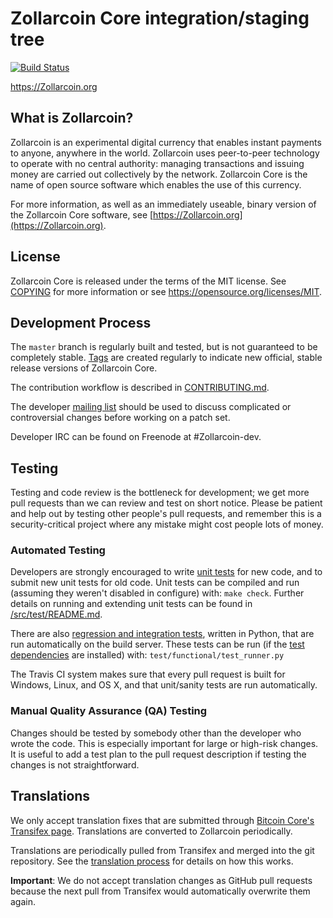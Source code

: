 Zollarcoin Core integration/staging tree
=====================================

[![Build Status](https://travis-ci.org/Zollarcoin-project/Zollarcoin.svg?branch=master)](https://travis-ci.org/Zollarcoin-project/Zollarcoin)

https://Zollarcoin.org

What is Zollarcoin?
----------------

Zollarcoin is an experimental digital currency that enables instant payments to
anyone, anywhere in the world. Zollarcoin uses peer-to-peer technology to operate
with no central authority: managing transactions and issuing money are carried
out collectively by the network. Zollarcoin Core is the name of open source
software which enables the use of this currency.

For more information, as well as an immediately useable, binary version of
the Zollarcoin Core software, see [https://Zollarcoin.org](https://Zollarcoin.org).

License
-------

Zollarcoin Core is released under the terms of the MIT license. See [COPYING](COPYING) for more
information or see https://opensource.org/licenses/MIT.

Development Process
-------------------

The `master` branch is regularly built and tested, but is not guaranteed to be
completely stable. [Tags](https://github.com/Zollarcoin-project/Zollarcoin/tags) are created
regularly to indicate new official, stable release versions of Zollarcoin Core.

The contribution workflow is described in [CONTRIBUTING.md](CONTRIBUTING.md).

The developer [mailing list](https://groups.google.com/forum/#!forum/Zollarcoin-dev)
should be used to discuss complicated or controversial changes before working
on a patch set.

Developer IRC can be found on Freenode at #Zollarcoin-dev.

Testing
-------

Testing and code review is the bottleneck for development; we get more pull
requests than we can review and test on short notice. Please be patient and help out by testing
other people's pull requests, and remember this is a security-critical project where any mistake might cost people
lots of money.

### Automated Testing

Developers are strongly encouraged to write [unit tests](src/test/README.md) for new code, and to
submit new unit tests for old code. Unit tests can be compiled and run
(assuming they weren't disabled in configure) with: `make check`. Further details on running
and extending unit tests can be found in [/src/test/README.md](/src/test/README.md).

There are also [regression and integration tests](/test), written
in Python, that are run automatically on the build server.
These tests can be run (if the [test dependencies](/test) are installed) with: `test/functional/test_runner.py`

The Travis CI system makes sure that every pull request is built for Windows, Linux, and OS X, and that unit/sanity tests are run automatically.

### Manual Quality Assurance (QA) Testing

Changes should be tested by somebody other than the developer who wrote the
code. This is especially important for large or high-risk changes. It is useful
to add a test plan to the pull request description if testing the changes is
not straightforward.

Translations
------------

We only accept translation fixes that are submitted through [Bitcoin Core's Transifex page](https://www.transifex.com/projects/p/bitcoin/).
Translations are converted to Zollarcoin periodically.

Translations are periodically pulled from Transifex and merged into the git repository. See the
[translation process](doc/translation_process.md) for details on how this works.

**Important**: We do not accept translation changes as GitHub pull requests because the next
pull from Transifex would automatically overwrite them again.
